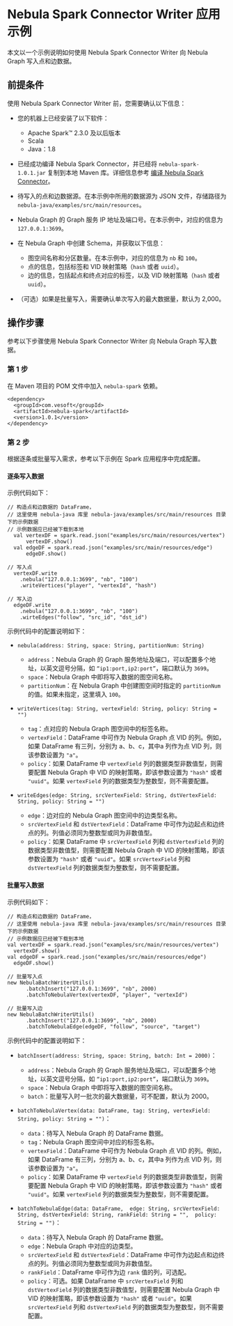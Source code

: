 # Nebula Spark Connector Writer 应用示例

本文以一个示例说明如何使用 Nebula Spark Connector Writer 向 Nebula Graph 写入点和边数据。

## 前提条件

使用 Nebula Spark Connector Writer 前，您需要确认以下信息：

- 您的机器上已经安装了以下软件：
  - Apache Spark&trade; 2.3.0 及以后版本
  - Scala
  - Java：1.8

- 已经成功编译 Nebula Spark Connector，并已经将 `nebula-spark-1.0.1.jar` 复制到本地 Maven 库。详细信息参考 [编译 Nebula Spark Connector](../sc-ug-compile.md)。

- 待写入的点和边数据源。在本示例中所用的数据源为 JSON 文件，存储路径为 `nebula-java/examples/src/main/resources`。

- Nebula Graph 的 Graph 服务 IP 地址及端口号。在本示例中，对应的信息为 `127.0.0.1:3699`。

- 在 Nebula Graph 中创建 Schema，并获取以下信息：
  - 图空间名称和分区数量。在本示例中，对应的信息为 `nb` 和 `100`。
  - 点的信息，包括标签和 VID 映射策略（`hash` 或者 `uuid`）。
  - 边的信息，包括起点和终点对应的标签，以及 VID 映射策略（`hash` 或者 `uuid`）。

- （可选）如果是批量写入，需要确认单次写入的最大数据量，默认为 2,000。

## 操作步骤

参考以下步骤使用 Nebula Spark Connector Writer 向 Nebula Graph 写入数据。

### 第 1 步

在 Maven 项目的 POM 文件中加入 `nebula-spark` 依赖。

```pom
<dependency>
  <groupId>com.vesoft</groupId>
  <artifactId>nebula-spark</artifactId>
  <version>1.0.1</version>
</dependency>
```

### 第 2 步

根据逐条或批量写入需求，参考以下示例在 Spark 应用程序中完成配置。

#### 逐条写入数据

示例代码如下：

```shell
// 构造点和边数据的 DataFrame，
// 这里使用 nebula-java 库里 nebula-java/examples/src/main/resources 目录下的示例数据
// 示例数据应已经被下载到本地
  val vertexDF = spark.read.json("examples/src/main/resources/vertex")
      vertexDF.show()
  val edgeDF = spark.read.json("examples/src/main/resources/edge")
      edgeDF.show()

// 写入点
  vertexDF.write
    .nebula("127.0.0.1:3699", "nb", "100")
    .writeVertices("player", "vertexId", "hash")
  
// 写入边
  edgeDF.write
    .nebula("127.0.0.1:3699", "nb", "100")
    .wirteEdges("follow", "src_id", "dst_id")
```

示例代码中的配置说明如下：

- `nebula(address: String, space: String, partitionNum: String)`
  - `address`：Nebula Graph 的 Graph 服务地址及端口，可以配置多个地址，以英文逗号分隔，如 `“ip1:port,ip2:port”`，端口默认为 `3699`。
  - `space`：Nebula Graph 中即将写入数据的图空间名称。
  - `partitionNum`：在 Nebula Graph 中创建图空间时指定的 `partitionNum` 的值。如果未指定，这里填入 `100`。

- `writeVertices(tag: String, vertexField: String, policy: String = "")`
  - `tag`：点对应的 Nebula Graph 图空间中的标签名称。
  - `vertexField`：DataFrame 中可作为 Nebula Graph 点 VID 的列。例如，如果 DataFrame 有三列，分别为 a、b、c，其中a 列作为点 VID 列，则该参数设置为 `"a"`。
  - `policy`：如果 DataFrame 中 `vertexField` 列的数据类型非数值型，则需要配置 Nebula Graph 中 VID 的映射策略，即该参数设置为 `"hash"` 或者 `"uuid"`。如果 `vertexField` 列的数据类型为整数型，则不需要配置。

- `writeEdges(edge: String, srcVertexField: String, dstVertexField: String, policy: String = "")`
  - `edge`：边对应的 Nebula Graph 图空间中的边类型名称。
  - `srcVertexField` 和 `dstVertexField`：DataFrame 中可作为边起点和边终点的列。列值必须同为整数型或同为非数值型。
  - `policy`：如果 DataFrame 中 `srcVertexField` 列和 `dstVertexField` 列的数据类型非数值型，则需要配置 Nebula Graph 中 VID 的映射策略，即该参数设置为  `"hash"` 或者 `"uuid"`。如果 `srcVertexField` 列和 `dstVertexField` 列的数据类型为整数型，则不需要配置。

#### 批量写入数据

示例代码如下：

```shell
// 构造点和边数据的 DataFrame，
// 这里使用 nebula-java 库里 nebula-java/examples/src/main/resources 目录下的示例数据
// 示例数据应已经被下载到本地
val vertexDF = spark.read.json("examples/src/main/resources/vertex")
  vertexDF.show()
val edgeDF = spark.read.json("examples/src/main/resources/edge")
  edgeDF.show()

// 批量写入点
new NebulaBatchWriterUtils()
      .batchInsert("127.0.0.1:3699", "nb", 2000)
      .batchToNebulaVertex(vertexDF, "player", "vertexId")
  
// 批量写入边
new NebulaBatchWriterUtils()
      .batchInsert("127.0.0.1:3699", "nb", 2000)
      .batchToNebulaEdge(edgeDF, "follow", "source", "target")
```

示例代码中的配置说明如下：

- `batchInsert(address: String, space: String, batch: Int = 2000)`：
  - `address`：Nebula Graph 的 Graph 服务地址及端口，可以配置多个地址，以英文逗号分隔，如 `“ip1:port,ip2:port”`，端口默认为 `3699`。
  - `space`：Nebula Graph 中即将写入数据的图空间名称。
  - `batch`：批量写入时一批次的最大数据量，可不配置，默认为 2000。

- `batchToNebulaVertex(data: DataFrame, tag: String, vertexField: String, policy: String = "")`：
  - `data`：待写入 Nebula Graph 的 DataFrame 数据。
  - `tag`：Nebula Graph 图空间中对应的标签名称。
  - `vertexField`：DataFrame 中可作为 Nebula Graph 点 VID 的列。例如，如果 DataFrame 有三列，分别为 a、b、c，其中a 列作为点 VID 列，则该参数设置为 `"a"`。
  - `policy`：如果 DataFrame 中 `vertexField` 列的数据类型非数值型，则需要配置 Nebula Graph 中 VID 的映射策略，即该参数设置为 `"hash"` 或者 `"uuid"`。如果 `vertexField` 列的数据类型为整数型，则不需要配置。

- `batchToNebulaEdge(data: DataFrame,  edge: String, srcVertexField: String, dstVertexField: String, rankField: String = "",  policy: String = "")`：
  - `data`：待写入 Nebula Graph 的 DataFrame 数据。
  - `edge`：Nebula Graph 中对应的边类型。
  - `srcVertexField` 和 `dstVertexField`：DataFrame 中可作为边起点和边终点的列。列值必须同为整数型或同为非数值型。
  - `rankField`：DataFrame 中可作为边 `rank` 值的列，可选配。
  - `policy`：可选。如果 DataFrame 中 `srcVertexField` 列和 `dstVertexField` 列的数据类型非数值型，则需要配置 Nebula Graph 中 VID 的映射策略，即该参数设置为  `"hash"` 或者 `"uuid"`。如果 `srcVertexField` 列和 `dstVertexField` 列的数据类型为整数型，则不需要配置。
